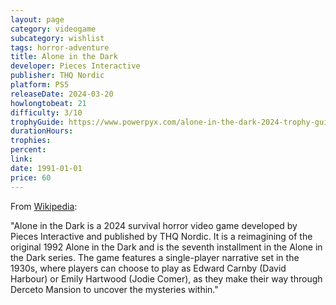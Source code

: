 ```yaml
---
layout: page
category: videogame
subcategory: wishlist
tags: horror-adventure
title: Alone in the Dark
developer: Pieces Interactive
publisher: THQ Nordic
platform: PS5
releaseDate: 2024-03-20
howlongtobeat: 21
difficulty: 3/10
trophyGuide: https://www.powerpyx.com/alone-in-the-dark-2024-trophy-guide-roadmap/
durationHours:
trophies:
percent:
link:
date: 1991-01-01
price: 60
---
```


From [Wikipedia](https://en.wikipedia.org/wiki/Alone_in_the_Dark_(2024_video_game)):

"Alone in the Dark is a 2024 survival horror video game developed by Pieces Interactive and published by THQ Nordic. It is a reimagining of the original 1992 Alone in the Dark and is the seventh installment in the Alone in the Dark series. The game features a single-player narrative set in the 1930s, where players can choose to play as Edward Carnby (David Harbour) or Emily Hartwood (Jodie Comer), as they make their way through Derceto Mansion to uncover the mysteries within."
